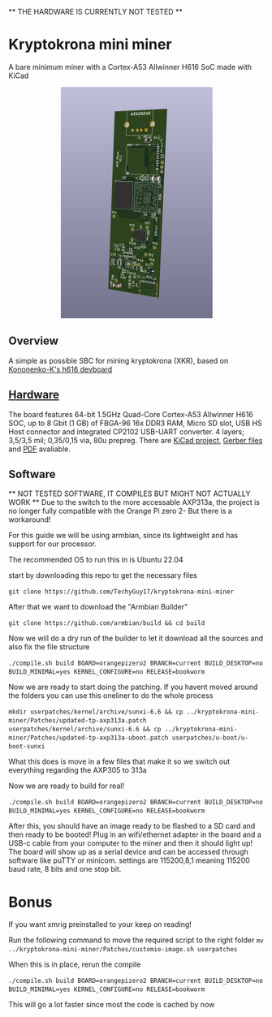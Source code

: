 ** THE HARDWARE IS CURRENTLY NOT TESTED **

# Kryptokrona mini miner
A bare minimum miner with a Cortex-A53 Allwinner H616 SoC made with KiCad


<p align="center">
     <img width="299" src="https://github.com/TechyGuy17/kryptokrona-mini-miner/blob/main/pics/main.png">
</p>

## Overview
A simple as possible SBC for mining kryptokrona (XKR), based on [Kononenko-K's h616 devboard](https://github.com/Kononenko-K/Allwinner_H616_Devboard/)

## [Hardware](Hardware)


The board features 64-bit 1.5GHz Quad-Core Cortex-A53 Allwinner H616 SOC, up to 8 Gbit (1 GB) of FBGA-96 16x DDR3 RAM, Micro SD slot, USB HS Host connector and integrated CP2102 USB-UART converter. 4 layers; 3,5/3,5 mil; 0,35/0,15 via, 80u prepreg.
There are [KiCad project](/Hardware), [Gerber files](/Hardware/gerber) and [PDF](/Hardware/output.pdf) avaliable.

## Software
** NOT TESTED SOFTWARE, IT COMPILES BUT MIGHT NOT ACTUALLY WORK ** 
Due to the switch to the more accessable AXP313a, the project is no longer fully compatible with the Orange Pi zero 2- But there is a workaround!

For this guide we will be using armbian, since its lightweight and has support for our processor.

The recommended OS to run this in is Ubuntu 22.04

start by downloading this repo to get the necessary files

```git clone https://github.com/TechyGuy17/kryptokrona-mini-miner```

After that we want to download the "Armbian Builder"

```git clone https://github.com/armbian/build && cd build```

Now we will do a dry run of the builder to let it download all the sources and also fix the file structure

```./compile.sh build BOARD=orangepizero2 BRANCH=current BUILD_DESKTOP=no BUILD_MINIMAL=yes KERNEL_CONFIGURE=no RELEASE=bookworm```

Now we are ready to start doing the patching. If you havent moved around the folders you can use this oneliner to do the whole process

```mkdir userpatches/kernel/archive/sunxi-6.6 && cp ../kryptokrona-mini-miner/Patches/updated-tp-axp313a.patch userpatches/kernel/archive/sunxi-6.6 && cp ../kryptokrona-mini-miner/Patches/updated-tp-axp313a-uboot.patch userpatches/u-boot/u-boot-sunxi```

What this does is move in a few files that make it so we switch out everything regarding the AXP305 to 313a

Now we are ready to build for real!

```./compile.sh build BOARD=orangepizero2 BRANCH=current BUILD_DESKTOP=no BUILD_MINIMAL=yes KERNEL_CONFIGURE=no RELEASE=bookworm```

After this, you should have an image ready to be flashed to a SD card and then ready to be booted! Plug in an wifi/ethernet adapter in the board and a USB-c cable from your computer to the miner and then it should light up! The board will show up as a serial device and can be accessed through software like puTTY or minicom. settings are 115200,8,1 meaning 115200 baud rate, 8 bits and one stop bit.

# Bonus
If you want xmrig preinstalled to your keep on reading!

Run the following command to move the required script to the right folder 
```mv ../kryptokrona-mini-miner/Patches/customie-image.sh userpatches```

When this is in place, rerun the compile 

```./compile.sh build BOARD=orangepizero2 BRANCH=current BUILD_DESKTOP=no BUILD_MINIMAL=yes KERNEL_CONFIGURE=no RELEASE=bookworm```

This will go a lot faster since most the code is cached by now